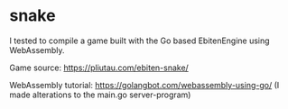 # snake
I tested to compile a game built with the Go based EbitenEngine using WebAssembly.

Game source: https://pliutau.com/ebiten-snake/

WebAssembly tutorial: https://golangbot.com/webassembly-using-go/ 
(I made alterations to the main.go server-program)
